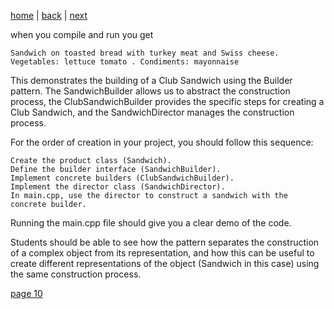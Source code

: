 [home](./page01.md) | [back](./page08.md) | [next](./page10.md)

when you compile and run you get

```
Sandwich on toasted bread with turkey meat and Swiss cheese. Vegetables: lettuce tomato . Condiments: mayonnaise 
```

This demonstrates the building of a Club Sandwich using the Builder pattern. The SandwichBuilder allows us to abstract the construction process, the ClubSandwichBuilder provides the specific steps for creating a Club Sandwich, and the SandwichDirector manages the construction process.

For the order of creation in your project, you should follow this sequence:

```
Create the product class (Sandwich).
Define the builder interface (SandwichBuilder).
Implement concrete builders (ClubSandwichBuilder).
Implement the director class (SandwichDirector).
In main.cpp, use the director to construct a sandwich with the concrete builder.
```

Running the main.cpp file should give you a clear demo of the code. 

Students should be able to see how the pattern separates the construction of a complex object from its representation, and how this can be useful to create different representations of the object (Sandwich in this case) using the same construction process.


[page 10](./page10.md)
